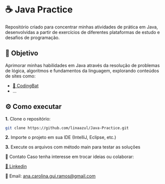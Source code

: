 # ☕ Java Practice

Repositório criado para concentrar minhas atividades de prática em Java, desenvolvidas a partir de exercícios de diferentes plataformas de estudo e desafios de programação.

## 🎯 Objetivo

Aprimorar minhas habilidades em Java através da resolução de problemas de lógica, algoritmos e fundamentos da linguagem, explorando conteúdos de sites como:

- [📝 CodingBat](https://codingbat.com/java)
- ...

## ⚙️ Como executar

**1.** Clone o repositório:
   ```bash
   git clone https://github.com/linaazul/Java-Practice.git
   ```
**2.** Importe o projeto em sua IDE (IntelliJ, Eclipse, etc.)

**3.** Execute os arquivos com método main para testar as soluções


🤝 Contato
Caso tenha interesse em trocar ideias ou colaborar:

[🔗 Linkedin](https://www.linkedin.com/in/ana-carolina-guimar%C3%A3es-ramos/)

📧 Email: ana.carolina.gui.ramos@gmail.com
